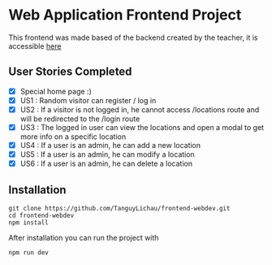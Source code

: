 # Web Application Frontend Project

This frontend was made based of the backend created by the teacher, it is accessible [here](!https://github.com/RochMoreau/secure-web-dev-backend)

## User Stories Completed

- [x] Special home page :)
- [x] US1 : Random visitor can register / log in
- [x] US2 : If a visitor is not logged in, he cannot access /locations route and will be redirected to the /login route
- [x] US3 : The logged in user can view the locations and open a modal to get more info on a specific location
- [x] US4 : If a user is an admin, he can add a new location
- [x] US5 : If a user is an admin, he can modify a location
- [x] US6 : If a user is an admin, he can delete a location

## Installation

    git clone https://github.com/TanguyLichau/frontend-webdev.git
    cd frontend-webdev
    npm install

After installation you can run the project with

```
npm run dev
```
